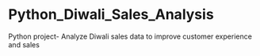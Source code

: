 # Python_Diwali_Sales_Analysis

Python project- Analyze Diwali sales data to improve customer experience and sales

